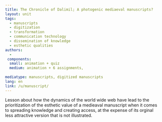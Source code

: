 ```yaml
---
title: The Chronicle of Dalimil; A photogenic mediaeval manuscripts? 
layout: unit
tags: 
  - manuscripts 
  - digitization
  - transformation
  - communication technology
  - dissemination of knowledge
  - esthetic qualities
authors: 
  - 
 components:
  small: animation + quiz
  medium: animation + 6 assignments,  
 
mediatype: manuscripts, digitized manuscripts 
lang: en
link: /u/manuscript/
---
```


Lesson about how the dynamics of the world wide web have lead to the prioritization of the esthetic value of a medieaval manuscript when it comes to spreading knowledge and creating access, at the expense of its orginal less attractive version that is not illustrated. 
